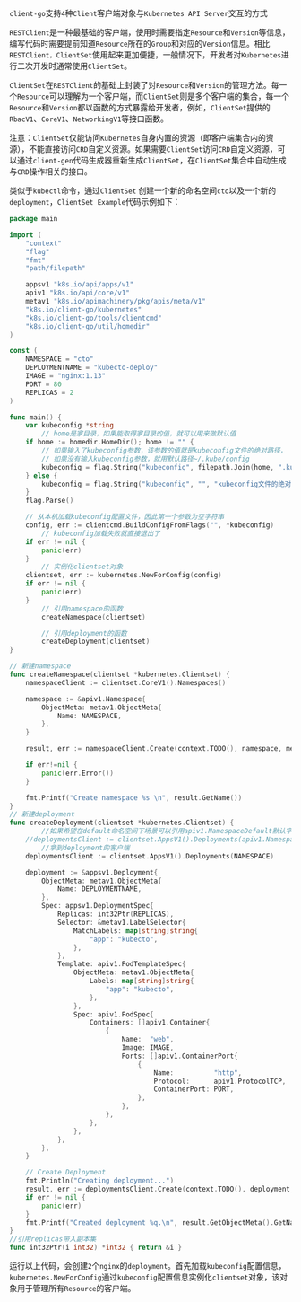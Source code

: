 `client-go`支持`4`种`Client`客户端对象与`Kubernetes API Server`交互的方式


                                                                                                                                                                

`RESTClient`是一种最基础的客户端，使用时需要指定`Resource`和`Version`等信息，编写代码时需要提前知道`Resource`所在的`Group`和对应的`Version`信息。相比`RESTClient，ClientSet`使用起来更加便捷，一般情况下，开发者对`Kubernetes`进行二次开发时通常使用`ClientSet`。

`ClientSet`在`RESTClient`的基础上封装了对`Resource`和`Version`的管理方法。每一个`Resource`可以理解为一个客户端，而`ClientSet`则是多个客户端的集合，每一个`Resource`和`Version`都以函数的方式暴露给开发者，例如，`ClientSet`提供的`RbacV1`、`CoreV1`、`NetworkingV1`等接口函数。

注意：`ClientSet`仅能访问`Kubernetes`自身内置的资源（即客户端集合内的资源），不能直接访问`CRD`自定义资源。如果需要`ClientSet`访问`CRD`自定义资源，可以通过`client-gen`代码生成器重新生成`ClientSet`，在`ClientSet`集合中自动生成与`CRD`操作相关的接口。

类似于`kubectl`命令，通过`ClientSet` 创建一个新的命名空间`cto`以及一个新的`deployment`，`ClientSet Example`代码示例如下：

```go
package main

import (
	"context"
	"flag"
	"fmt"
	"path/filepath"

	appsv1 "k8s.io/api/apps/v1"
	apiv1 "k8s.io/api/core/v1"
	metav1 "k8s.io/apimachinery/pkg/apis/meta/v1"
	"k8s.io/client-go/kubernetes"
	"k8s.io/client-go/tools/clientcmd"
	"k8s.io/client-go/util/homedir"
)

const (
    NAMESPACE = "cto"
    DEPLOYMENTNAME = "kubecto-deploy"
    IMAGE = "nginx:1.13"
    PORT = 80
    REPLICAS = 2
)

func main() {
	var kubeconfig *string
        // home是家目录，如果能取得家目录的值，就可以用来做默认值
	if home := homedir.HomeDir(); home != "" {
		// 如果输入了kubeconfig参数，该参数的值就是kubeconfig文件的绝对路径，
		// 如果没有输入kubeconfig参数，就用默认路径~/.kube/config
		kubeconfig = flag.String("kubeconfig", filepath.Join(home, ".kube", "config"), "(optional) kubeconfig文件的绝对路径")
	} else {
		kubeconfig = flag.String("kubeconfig", "", "kubeconfig文件的绝对路径")
	}
	flag.Parse()

	// 从本机加载kubeconfig配置文件，因此第一个参数为空字符串
	config, err := clientcmd.BuildConfigFromFlags("", *kubeconfig)
        // kubeconfig加载失败就直接退出了
	if err != nil {
		panic(err)
	}
        // 实例化clientset对象
	clientset, err := kubernetes.NewForConfig(config)
	if err != nil {
		panic(err)
	}
		// 引用namespace的函数
		createNamespace(clientset)

		// 引用deployment的函数
		createDeployment(clientset)
}

// 新建namespace
func createNamespace(clientset *kubernetes.Clientset) {
	namespaceClient := clientset.CoreV1().Namespaces()

	namespace := &apiv1.Namespace{
		ObjectMeta: metav1.ObjectMeta{
			Name: NAMESPACE,
		},
	}

	result, err := namespaceClient.Create(context.TODO(), namespace, metav1.CreateOptions{})

	if err!=nil {
		panic(err.Error())
	}

	fmt.Printf("Create namespace %s \n", result.GetName())
}
// 新建deployment
func createDeployment(clientset *kubernetes.Clientset) {
        //如果希望在default命名空间下场景可以引用apiv1.NamespaceDefault默认字符
	//deploymentsClient := clientset.AppsV1().Deployments(apiv1.NamespaceDefault)
        //拿到deployment的客户端
	deploymentsClient := clientset.AppsV1().Deployments(NAMESPACE)

	deployment := &appsv1.Deployment{
		ObjectMeta: metav1.ObjectMeta{
			Name: DEPLOYMENTNAME,
		},
		Spec: appsv1.DeploymentSpec{
			Replicas: int32Ptr(REPLICAS),
			Selector: &metav1.LabelSelector{
				MatchLabels: map[string]string{
					"app": "kubecto",
				},
			},
			Template: apiv1.PodTemplateSpec{
				ObjectMeta: metav1.ObjectMeta{
					Labels: map[string]string{
						"app": "kubecto",
					},
				},
				Spec: apiv1.PodSpec{
					Containers: []apiv1.Container{
						{
							Name:  "web",
							Image: IMAGE,
							Ports: []apiv1.ContainerPort{
								{
									Name:          "http",
									Protocol:      apiv1.ProtocolTCP,
									ContainerPort: PORT,
								},
							},
						},
					},
				},
			},
		},
	}

	// Create Deployment
	fmt.Println("Creating deployment...")
	result, err := deploymentsClient.Create(context.TODO(), deployment, metav1.CreateOptions{})
	if err != nil {
		panic(err)
	}
	fmt.Printf("Created deployment %q.\n", result.GetObjectMeta().GetName())
}
//引用replicas带入副本集
func int32Ptr(i int32) *int32 { return &i }
```

运行以上代码，会创建`2`个`nginx`的`deployment`。首先加载`kubeconfig`配置信息，`kubernetes.NewForConfig`通过`kubeconfig`配置信息实例化`clientset`对象，该对象用于管理所有`Resource`的客户端。
